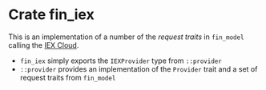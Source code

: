 # Crate fin_iex

This is an implementation of a number of the _request traits_ in `fin_model`
calling the [IEX Cloud](https://iexcloud.io/).

* `fin_iex` simply exports the `IEXProvider` type from `::provider`
* `::provider` provides an implementation of the `Provider` trait and a set of 
  request traits from `fin_model`
